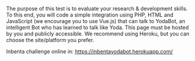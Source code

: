 The purpose of this test is to evaluate your research & development skills. To this end, you will code a simple integration using PHP, HTML and JavaScript (we encourage you to use Vue.js) that can talk to YodaBot, an intelligent Bot who has learned to talk like Yoda.
This page must be hosted by you and publicly accessible. We recommend using Heroku, but you can choose the site/platform you prefer.

Inbenta challenge online in:
https://inbentayodabot.herokuapp.com/
